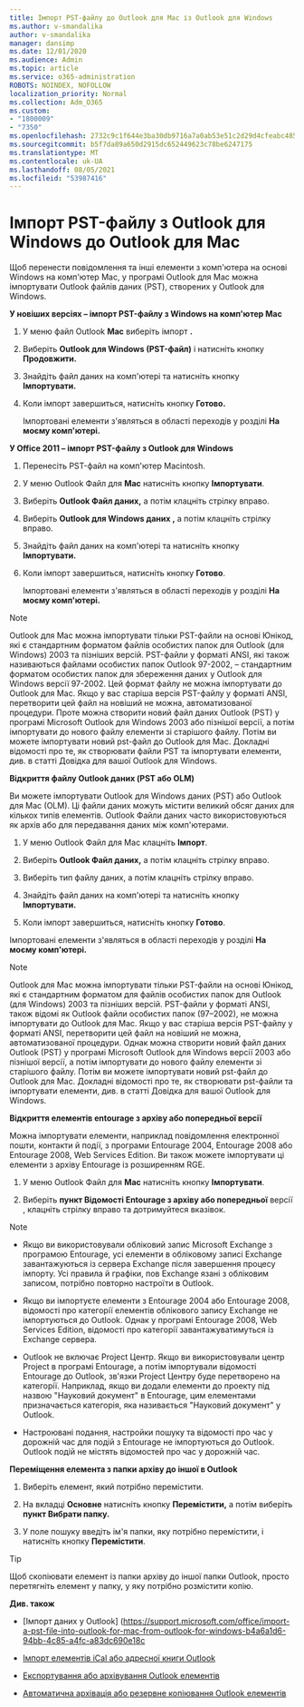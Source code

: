 ```yaml
---
title: Імпорт PST-файлу до Outlook для Mac із Outlook для Windows
ms.author: v-smandalika
author: v-smandalika
manager: dansimp
ms.date: 12/01/2020
ms.audience: Admin
ms.topic: article
ms.service: o365-administration
ROBOTS: NOINDEX, NOFOLLOW
localization_priority: Normal
ms.collection: Adm_O365
ms.custom:
- "1800009"
- "7350"
ms.openlocfilehash: 2732c9c1f644e3ba30db9716a7a0ab53e51c2d29d4cfeabc485133ed99531a05
ms.sourcegitcommit: b5f7da89a650d2915dc652449623c78be6247175
ms.translationtype: MT
ms.contentlocale: uk-UA
ms.lasthandoff: 08/05/2021
ms.locfileid: "53987416"
---
```

# <a name="import-a-pst-file-from-outlook-for-windows-to-outlook-for-mac"></a>Імпорт PST-файлу з Outlook для Windows до Outlook для Mac 

Щоб перенести повідомлення та інші елементи з комп'ютера на основі Windows на комп'ютер Mac, у програмі Outlook для Mac можна імпортувати Outlook файлів даних (PST), створених у Outlook для Windows.

**У новіших версіях – імпорт PST-файлу з Windows на комп'ютер Mac**

1. У меню файл Outlook **Mac** виберіть імпорт **.**

2. Виберіть **Outlook для Windows (PST-файл)** і натисніть кнопку **Продовжити.**

3. Знайдіть файл даних на комп'ютері та натисніть кнопку **Імпортувати.**

4. Коли імпорт завершиться, натисніть кнопку **Готово.**

   Імпортовані елементи з'являться в області переходів у розділі **На моєму комп'ютері.**


**У Office 2011 – імпорт PST-файлу з Outlook для Windows**

1. Перенесіть PST-файл на комп'ютер Macintosh.

2. У меню Outlook Файл для **Mac** натисніть кнопку **Імпортувати**.

3. Виберіть **Outlook Файл даних,** а потім клацніть стрілку вправо.

4. Виберіть **Outlook для Windows даних ,** а потім клацніть стрілку вправо.

5. Знайдіть файл даних на комп'ютері та натисніть кнопку **Імпортувати.**

6. Коли імпорт завершиться, натисніть кнопку **Готово**.

   Імпортовані елементи з'являться в області переходів у розділі **На моєму комп'ютері.**

> [!NOTE]
> Outlook для Mac можна імпортувати тільки PST-файли на основі Юнікод, які є стандартним форматом файлів особистих папок для Outlook (для Windows) 2003 та пізніших версій. PST-файли у форматі ANSI, які також називаються файлами особистих папок Outlook 97-2002, – стандартним форматом особистих папок для збереження даних у Outlook для Windows версії 97-2002. Цей формат файлу не можна імпортувати до Outlook для Mac. Якщо у вас старіша версія PST-файлу у форматі ANSI, перетворити цей файл на новіший не можна, автоматизованої процедури. Проте можна створити новий файл даних Outlook (PST) у програмі Microsoft Outlook для Windows 2003 або пізнішої версії, а потім імпортувати до нового файлу елементи зі старішого файлу. Потім ви можете імпортувати новий pst-файл до Outlook для Mac. Докладні відомості про те, як створювати файли  PST та імпортувати елементи, див. в статті Довідка для вашої Outlook для Windows.

**Відкриття файлу Outlook даних (PST або OLM)**

Ви можете імпортувати Outlook для Windows даних (PST) або Outlook для Mac (OLM). Ці файли даних можуть містити великий обсяг даних для кількох типів елементів. Outlook Файли даних часто використовуються як архів або для передавання даних між комп'ютерами.

1. У меню Outlook Файл для Mac клацніть **Імпорт**.

2. Виберіть **Outlook Файл даних,** а потім клацніть стрілку вправо.

3. Виберіть тип файлу даних, а потім клацніть стрілку вправо.

4. Знайдіть файл даних на комп'ютері та натисніть кнопку **Імпортувати.**

5. Коли імпорт завершиться, натисніть кнопку **Готово**.

Імпортовані елементи з'являться в області переходів у розділі **На моєму комп'ютері.**

> [!NOTE]
> Outlook для Mac можна імпортувати тільки PST-файли на основі Юнікод, які є стандартним форматом для файлів особистих папок для Outlook (для Windows) 2003 та пізніших версій. PST-файли у форматі ANSI, також відомі як Outlook файли особистих папок (97–2002), не можна імпортувати до Outlook для Mac. Якщо у вас старіша версія PST-файлу у форматі ANSI, перетворити цей файл на новіший не можна, автоматизованої процедури. Однак можна створити новий файл даних Outlook (PST) у програмі Microsoft Outlook для Windows версії 2003 або пізнішої версії, а потім імпортувати до нового файлу елементи зі старішого файлу. Потім ви можете імпортувати новий pst-файл до Outlook для Mac. Докладні відомості про те, як створювати pst-файли та імпортувати елементи, див. в статті Довідка для вашої Outlook для Windows. 

**Відкриття елементів entourage з архіву або попередньої версії**

Можна імпортувати елементи, наприклад повідомлення електронної пошти, контакти й події, з програми Entourage 2004, Entourage 2008 або Entourage 2008, Web Services Edition. Ви також можете імпортувати ці елементи з архіву Entourage із розширенням RGE.

1. У меню Outlook Файл для **Mac** натисніть кнопку **Імпортувати**.

2. Виберіть **пункт Відомості Entourage з архіву або попередньої** версії , клацніть стрілку вправо та дотримуйтеся вказівок.

> [!NOTE]
- Якщо ви використовували обліковий запис Microsoft Exchange з програмою Entourage, усі елементи в обліковому записі Exchange завантажуються із сервера Exchange після завершення процесу імпорту. Усі правила й графіки, пов Exchange язані з обліковим записом, потрібно повторно настроїти в Outlook.

- Якщо ви імпортуєте елементи з Entourage 2004 або Entourage 2008, відомості про категорії елементів облікового запису Exchange не імпортуються до Outlook. Однак у програмі Entourage 2008, Web Services Edition, відомості про категорії завантажуватимуться із Exchange сервера.

- Outlook не включає Project Центр. Якщо ви використовували центр Project в програмі Entourage, а потім імпортували відомості Entourage до Outlook, зв'язки Project Центру буде перетворено на категорії. Наприклад, якщо ви додали елементи до проекту під назвою "Науковий документ" в Entourage, цим елементами призначається категорія, яка називається "Науковий документ" у Outlook.

- Настроювані подання, настройки пошуку та відомості про час у дорожній час для подій з Entourage не імпортуються до Outlook. Outlook подій не містять відомостей про час у дорожній час.

**Переміщення елемента з папки архіву до іншої в Outlook**

1. Виберіть елемент, який потрібно перемістити.

2. На вкладці **Основне** натисніть кнопку **Перемістити,** а потім виберіть **пункт Вибрати папку.**

3. У поле пошуку введіть ім'я папки, яку потрібно перемістити, і натисніть кнопку **Перемістити**.

> [!TIP]
> Щоб скопіювати елемент із папки архіву до іншої папки Outlook, просто перетягніть елемент у папку, у яку потрібно розмістити копію.

**Див. також**

- [Імпорт даних у Outlook] (https://support.microsoft.com/office/import-a-pst-file-into-outlook-for-mac-from-outlook-for-windows-b4a6a1d6-94bb-4c85-a4fc-a83dc690e18c

- [Імпорт елементів iCal або адресної книги Outlook](https://support.microsoft.com/office/import-ical-or-address-book-items-into-outlook-for-mac-0450a248-6a40-4f84-ba9c-6c545bc11639)


- [Експортування або архівування Outlook елементів](https://support.microsoft.com/office/export-items-to-an-archive-file-in-outlook-for-mac-281a62bf-cc42-46b1-9ad5-6bda80ca3106)

- [Автоматична архівація або резервне копіювання Outlook елементів](https://support.microsoft.com/office/automatically-archive-or-back-up-outlook-for-mac-items-441fcce5-2262-4b64-ac8c-fa949df989f5)
